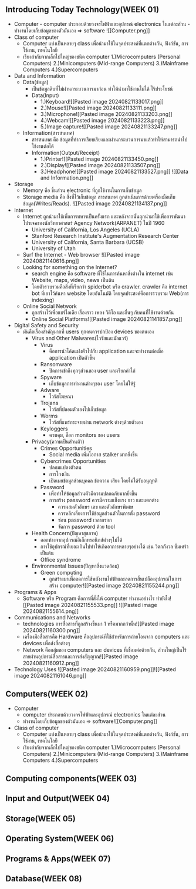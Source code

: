 ## Introducing Today Technology(WEEK 01)
- Computer
		- computer ประกอบด้วยวงจรไฟฟ้าและอุปกรณ์ electronics ในแต่ละส่วน
		- ทำงานโดยเก็บข้อมูลของตัวมันเอง => software
		![[Computer.png]]
- Class of computer
	- Computer แบ่งเป็นหลายๆ class เพื่อนำมาใช้ในจุดประสงค์ที่แตกต่างกัน, ฟังก์ชัน, การใช้งาน, เทคโนโลยี
	- เรียงลำกับจากเล็กไปใหญ่ของชนิด computer
		1.)Microcomputers (Personal Computers)
		2.)Minicomputers (Mid-range Computers)
		3.)Mainframe Computers
		4.)Supercomputers
- Data and Information
	- Data(ข้อมูล)
		- เป็นข้อมูลดิบที่ไม่ผ่านกระบวนการมาก่อน ทำให้นำมาใช้งานไม่ได้ ไร้ประโยชน์
		- Data(Input)
			- 1.)Keyboard![[Pasted image 20240821133017.png]]
			- 2.)Mouse![[Pasted image 20240821133111.png]]
			- 3.)Microphone![[Pasted image 20240821133203.png]]
			- 4.)Webcam![[Pasted image 20240821133223.png]]
			- 5.)Image capture![[Pasted image 20240821133247.png]]
	- Information(สารสนเทศ)
		- สารสนเทศ คือ ข้อมูลที่ทำการเรียบเรียงและผ่านกระบวนการมาแล้วทำให้สามารถนำไปใช้งานต่อได้
		- Information(Output/Receipt)
			- 1.)Printer![[Pasted image 20240821133450.png]]
			- 2.)Display![[Pasted image 20240821133507.png]]
			- 3.)Headphone![[Pasted image 20240821133527.png]]
	![[Data and Information.png]]
- Storage
	- Memory คือ ชิ้นส่วน electronic ที่ถูกใช้งานในการเก็บข้อมูล
	- Storage media คือ สิ่งที่ไว้เก็บข้อมูล สารสนเทศ ถูกดำเนินการด้วยเครื่องมือเก็บข้อมูล(Writes/Reads). ![[Pasted image 20240821134137.png]]
- Internet
	- Internet ถูกนำมาใช้เพื่อการทหารเป็นครั้งแรก และหลังจากนั้นถุกนำมาใช้เพื่อการพัฒนาโปรเจคของนักวิทยาศาสตร์ Agency Network(ARPANET) ในปี 1960
		- University of California, Los Angeles (UCLA)
		- Stanford Research Institute's Augmentation Research Center
		- University of California, Santa Barbara (UCSB)
		- University of Utah
	- Surf the Internet - Web browser
		![[Pasted image 20240821140616.png]]
	- Looking for something on the Internet?
		- search engine คือ software ที่ใช้ในการค้นหาสิ่งต่างใน internet เช่น Website, maps, video, news เป็นต้น
		- โดยตัวรวบรวมคือสิ่งที่เรียกว่า spiderbot หรือ crawler.  crawler คือ internet bot ที่เอาไว้ค้นหา website โดยอันโนมัติ โดยจุดประสงค์คือการรวบรวม Web(การ indexing)
	- Online Social Network
		- ถูกสร้างไว้เพื่อแชร์ไอเดีย เรื่องราว เพลง วิดิโอ และอื่นๆ กับคนที่ใช้งานด้วยกัน
		- Online Social Platforms![[Pasted image 20240821141857.png]]
- Digital Safety and Security
	- มันคือเรื่องสำคัญมากที่ users ทุกคนควรปกป้อง devices ของตนเอง
		- Virus and Other Malwares(ไวรัสและมัลแวร์)
			- Virus
				- คือการนำโค้ดแฝงตัวไปกับ application และจะทำงานต่อเมื่อ application เปิดตัวขึ้น
			- Ransomware
				- ปิดการเข้าถึงทุกๆส่วนของ user และเรียกค่าไถ่
			- Spyware
				- เก็บข้อมูลการทำงานต่างๆของ user โดยไม่ให้รู้
			- Adware
				- ไวรัสโฆษณา
			- Trojans
				- ไวรัสที่ปลอมตัวเองไปเก็บข้อมูล
			- Worms
				- ไวรัสที่แพร่กระจายผ่าน network ต่างๆด้วยตัวเอง
			- Keyloggers 
				- ควบคุม, ล็อก monitors ของ users 
		- Privacy(ความเป็นส่วนตัว)
			- Crimes Opportunities
				- Social media เพิ่มโอกาส stalker มากยิ่งขึ้น
			- Cybercrimes Opportunities
				- ปลอมแปลงตัวตน
				- การโกงเงิน
				- เปิดเผยข้อมูลส่วนบุคคล ข้อความ เสียง โดยไม่ได้รับอนุญาติ
			- Password
				- เพื่อทำให้ข้อมูลส่วนตัวมีความปลอดภัยมากยิ่งขึ้น
				- การสร้าง password ควรมีความแข็งแรง ยาว และแตกต่าง
					- ควรผสมตัวอักษร เลข และตัวอักษรพิเศษ
					- ควรหลีกเลี่ยงการใช้ข้อมูลส่วนตัวในการตั้ง password
					- ซ่อน password เวลากรอก
					- จัดการ password ด้วย tool
		- Health Concern(ปัญหาสุขภาพ)
			- ออกห่างจากอุปกรณ์อิเล็กทรอนิกส์ต่างๆไม่ได้
			- การใช้อุปกรณ์ที่เยอะเกินไปทำให้เกิดอาการหลายๆอย่างได้ เช่น วิตกกังวล ซึมเศร้า เป็นต้น
			- Office syndrome
		- Environmental Issues(ปัญหาสิ่งแวดล้อม)
			- Green computing
				- ถูกสร้างมาเพื่อลดการใช้พลังงานไฟฟ้าและลดการสิ้นเปลืองอุปกรณ์ในการสร้าง computer![[Pasted image 20240821155244.png]]
- Programs & Apps
	- Software หรือ Program คือการที่สั่งให้ computer ทำงานอย่างไร ทำยังไง![[Pasted image 20240821155533.png]]
	![[Pasted image 20240821155614.png]]
- Communications and Networks
	- technologies การสื่อสารที่ถูกสร้างขึ้นมา 1 หรือมากกว่านั้น![[Pasted image 20240821160300.png]]
	- เครื่องมือสื่อสารคือ Hardware คืออุปกรณ์ที่ใช้สำหรับการถ่ายโอนจาก computers และ devices เพื่อส่งสื่อต่างๆ
	- Network คือกลุ่มของ computers และ devices ที่เชื่อมต่อด้วยกัน, ส่วนใหญ่เป็นไร้สายผ่านอุปกรณ์สื่อสารและการส่งสัญญาณ![[Pasted image 20240821160912.png]]
- Technology Uses
	![[Pasted image 20240821160959.png]]![[Pasted image 20240821161046.png]]

## Computers(WEEK 02)
- Computer
	- computer ประกอบด้วยวงจรไฟฟ้าและอุปกรณ์ electronics ในแต่ละส่วน
	- ทำงานโดยเก็บข้อมูลของตัวมันเอง => software![[Computer.png]]
-  Class of computer
	- Computer แบ่งเป็นหลายๆ class เพื่อนำมาใช้ในจุดประสงค์ที่แตกต่างกัน, ฟังก์ชัน, การใช้งาน, เทคโนโลยี
	- เรียงลำกับจากเล็กไปใหญ่ของชนิด computer
		1.)Microcomputers (Personal Computers)
		2.)Minicomputers (Mid-range Computers)
		3.)Mainframe Computers
		4.)Supercomputers
## Computing components(WEEK 03)

## Input and Output(WEEK 04)

## Storage(WEEK 05)
## Operating System(WEEK 06)

## Programs & Apps(WEEK 07)
## Database(WEEK 08)